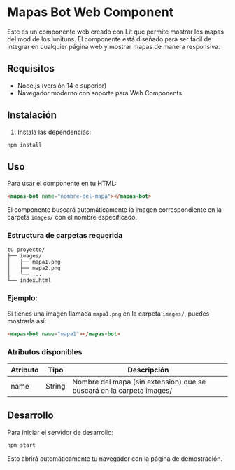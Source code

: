 # Mapas Bot Web Component

Este es un componente web creado con Lit que permite mostrar los mapas del mod de los lunituns. El componente está diseñado para ser fácil de integrar en cualquier página web y mostrar mapas de manera responsiva.

## Requisitos

- Node.js (versión 14 o superior)
- Navegador moderno con soporte para Web Components

## Instalación

1. Instala las dependencias:
```bash
npm install
```

## Uso

Para usar el componente en tu HTML:

```html
<mapas-bot name="nombre-del-mapa"></mapas-bot>
```

El componente buscará automáticamente la imagen correspondiente en la carpeta `images/` con el nombre especificado.

### Estructura de carpetas requerida

```
tu-proyecto/
├── images/
│   ├── mapa1.png
│   ├── mapa2.png
│   └── ...
└── index.html
```

### Ejemplo:
Si tienes una imagen llamada `mapa1.png` en la carpeta `images/`, puedes mostrarla así:

```html
<mapas-bot name="mapa1"></mapas-bot>
```

### Atributos disponibles

| Atributo | Tipo | Descripción |
|----------|------|-------------|
| name | String | Nombre del mapa (sin extensión) que se buscará en la carpeta images/ |

## Desarrollo

Para iniciar el servidor de desarrollo:

```bash
npm start
```

Esto abrirá automáticamente tu navegador con la página de demostración. 